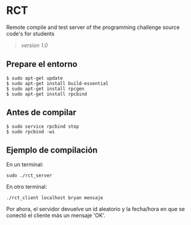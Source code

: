 # RCT
Remote compile and test server of the programming challenge source code's for students
> *version 1.0*
## Prepare el entorno
```
$ sudo apt-get update
$ sudo apt-get install build-essential
$ sudo apt-get install rpcgen
$ sudo apt-get install rpcbind
```
## Antes de compilar
```
$ sudo service rpcbind stop
$ sudo rpcbind -wi
```
## Ejemplo de compilación
En un terminal: 
```
sudo ./rct_server
```
En otro terminal:
```
./rct_client localhost bryan mensaje
```
Por ahora, el servidor devuelve un id aleatorio y la fecha/hora en que se conectó el cliente más un mensaje 'OK'.
